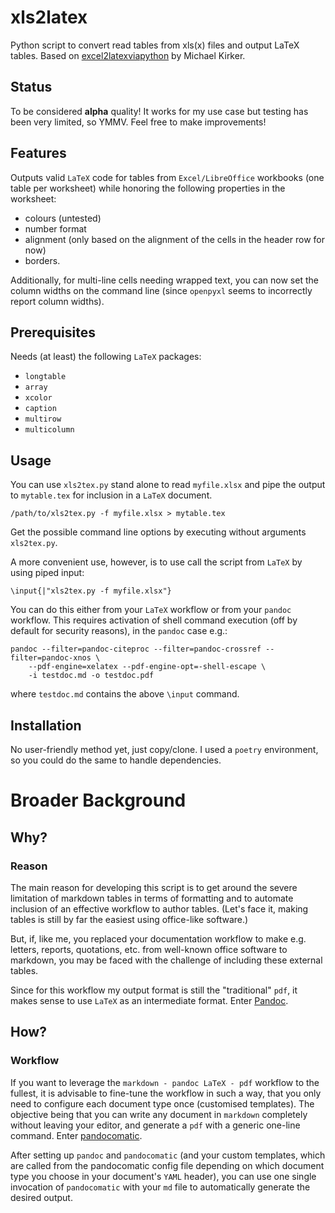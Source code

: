 # xls2latex
Python script to convert read tables from xls(x) files and output LaTeX tables.
Based on [excel2latexviapython](https://github.com/michaelkirker/excel2latexviapython) by Michael Kirker.

## Status
To be considered **alpha** quality! It works for my use case but testing has been very limited, so YMMV.
Feel free to make improvements!

## Features
Outputs valid `LaTeX` code for tables from `Excel/LibreOffice` workbooks (one table per worksheet) while
honoring the following properties in the worksheet:
 - colours (untested)
 - number format
 - alignment (only based on the alignment of the cells in the header row for now)
 - borders.

Additionally, for multi-line cells needing wrapped text, you can now set the column widths on the 
command line (since `openpyxl` seems to incorrectly report column widths).

## Prerequisites

Needs (at least) the following `LaTeX` packages:
- `longtable`
- `array`
- `xcolor`
- `caption`
- `multirow`
- `multicolumn`

## Usage
You can use `xls2tex.py` stand alone to read `myfile.xlsx` and pipe the output to `mytable.tex` for inclusion 
in a `LaTeX` document.

```
/path/to/xls2tex.py -f myfile.xlsx > mytable.tex
```
Get the possible command line options by executing without arguments `xls2tex.py`.

A more convenient use, however, is to use call the script from `LaTeX` by using piped input:

```
\input{|"xls2tex.py -f myfile.xlsx"}
```
You can do this either from your `LaTeX` workflow or from your `pandoc` workflow. This requires activation 
of shell command execution (off by default for security reasons), in the `pandoc` case e.g.:

```
pandoc --filter=pandoc-citeproc --filter=pandoc-crossref --filter=pandoc-xnos \
    --pdf-engine=xelatex --pdf-engine-opt=-shell-escape \
    -i testdoc.md -o testdoc.pdf
```
where `testdoc.md` contains the above `\input` command.

## Installation
No user-friendly method yet, just copy/clone.
I used a `poetry` environment, so you could do the same to handle dependencies.

# Broader Background
## Why?
### Reason
The main reason for developing this script is to get around the severe limitation of markdown tables in terms of 
formatting and to automate inclusion of an effective workflow to author tables. (Let's face it, making tables is
still by far the easiest using office-like software.)

But, if, like me, you replaced your documentation workflow to make e.g. letters, reports, quotations, etc. 
from well-known office software to markdown, you may be faced with the challenge of including these external tables.

Since for this workflow my output format is still the "traditional" `pdf`, it makes sense to use `LaTeX` as an intermediate format.
Enter [Pandoc](https://pandoc.org/).

## How?
### Workflow
If you want to leverage the `markdown - pandoc LaTeX - pdf` workflow to the fullest, it is advisable to fine-tune the workflow
in such a way, that you only need to configure each document type once (customised templates). The objective being that you can
write any document in `markdown` completely without leaving your editor, and generate a `pdf` with a generic one-line command.
Enter [pandocomatic](https://github.com/htdebeer/pandocomatic).

After setting up `pandoc` and `pandocomatic` (and your custom templates, which are called from the pandocomatic config file 
depending on which document type you choose in your document's `YAML` header), you can use one single invocation of 
`pandocomatic` with your `md` file to automatically generate the desired output.
